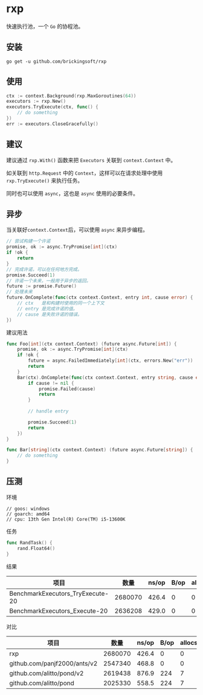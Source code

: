 # rxp
快速执行池，一个 `Go` 的协程池。

## 安装
```shell
go get -u github.com/brickingsoft/rxp
```

## 使用
```go
ctx := context.Background(rxp.MaxGoroutines(64))
executors := rxp.New()
executors.TryExecute(ctx, func() {
	// do something
})
err := executors.CloseGracefully()
```

## 建议
建议通过 `rxp.With()` 函数来把 `Executors` 关联到 `context.Context` 中。

如关联到 `http.Request` 中的 `Context`，这样可以在请求处理中使用 `rxp.TryExecute()` 来执行任务。

同时也可以使用 `async`，这也是 `async` 使用的必要条件。

## 异步
当关联好`context.Context`后，可以使用 `async` 来异步编程。
```go
// 尝试构建一个许诺
promise, ok := async.TryPromise[int](ctx)
if !ok {
    return
}
// 完成许诺，可以在任何地方完成。
promise.Succeed(1)
// 许诺一个未来，一般用于异步的返回。
future := promise.Future()
// 处理未来
future.OnComplete(func(ctx context.Context, entry int, cause error) { 
	// ctx   是和构建时使用的同一个上下文
	// entry 是完成许诺的值。
	// cause 是失败许诺的错误。
})
```
建议用法
```go
func Foo[int](ctx context.Context) (future async.Future[int]) {
	promise, ok := async.TryPromise[int](ctx)
	if !ok {
		future = async.FailedImmediately[int](ctx, errors.New("err"))
		return
	}
	Bar(ctx).OnComplete(func(ctx context.Context, entry string, cause error) {
	    if cause != nil {
			promise.Failed(cause)
			return
		}
		
		// handle entry

		promise.Succeed(1)
		return
	})
}

func Bar[string](ctx context.Context) (future async.Future[string]) { 
	// do something
}
```
## 压测
环境
```shell
// goos: windows
// goarch: amd64
// cpu: 13th Gen Intel(R) Core(TM) i5-13600K
```
任务
```go
func RandTask() {
    rand.Float64()
}
```
结果

| 项目                               | 数量      | ns/op | B/op | allocs/op | failed |
|----------------------------------|---------|-------|------|-----------|--------|
| BenchmarkExecutors_TryExecute-20 | 2680070 | 426.4 | 0    | 0         | 0      |
| BenchmarkExecutors_Execute-20    | 2636208 | 429.0 | 0    | 0         | 0      |

对比

| 项目                           | 数量      | ns/op | B/op | allocs/op |
|------------------------------|---------|-------|------|-----------|
| rxp                          | 2680070 | 426.4 | 0    | 0         |
| github.com/panjf2000/ants/v2 | 2547340 | 468.8 | 0    | 0         |
| github.com/alitto/pond/v2    | 2619438 | 876.9 | 224  | 7         |
| github.com/alitto/pond       | 2025330 | 558.5 | 224  | 7         |
